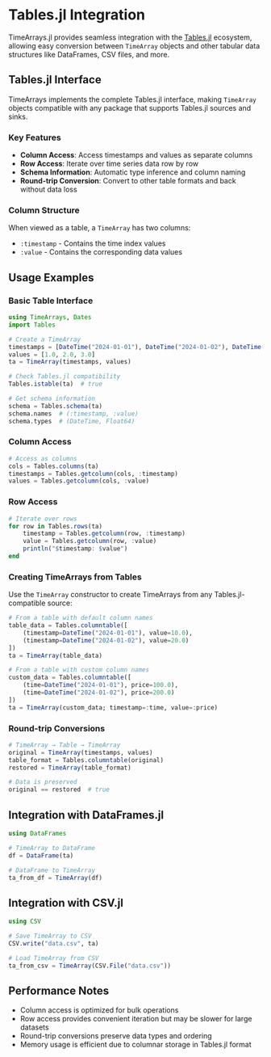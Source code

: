# Tables.jl Integration

TimeArrays.jl provides seamless integration with the [Tables.jl](https://github.com/JuliaData/Tables.jl) ecosystem, allowing easy conversion between `TimeArray` objects and other tabular data structures like DataFrames, CSV files, and more.

## Tables.jl Interface

TimeArrays implements the complete Tables.jl interface, making `TimeArray` objects compatible with any package that supports Tables.jl sources and sinks.

### Key Features

- **Column Access**: Access timestamps and values as separate columns
- **Row Access**: Iterate over time series data row by row
- **Schema Information**: Automatic type inference and column naming
- **Round-trip Conversion**: Convert to other table formats and back without data loss

### Column Structure

When viewed as a table, a `TimeArray` has two columns:
- `:timestamp` - Contains the time index values
- `:value` - Contains the corresponding data values

## Usage Examples

### Basic Table Interface

```julia
using TimeArrays, Dates
import Tables

# Create a TimeArray
timestamps = [DateTime("2024-01-01"), DateTime("2024-01-02"), DateTime("2024-01-03")]
values = [1.0, 2.0, 3.0]
ta = TimeArray(timestamps, values)

# Check Tables.jl compatibility
Tables.istable(ta)  # true

# Get schema information
schema = Tables.schema(ta)
schema.names  # (:timestamp, :value)
schema.types  # (DateTime, Float64)
```

### Column Access

```julia
# Access as columns
cols = Tables.columns(ta)
timestamps = Tables.getcolumn(cols, :timestamp)
values = Tables.getcolumn(cols, :value)
```

### Row Access

```julia
# Iterate over rows
for row in Tables.rows(ta)
    timestamp = Tables.getcolumn(row, :timestamp)
    value = Tables.getcolumn(row, :value)
    println("$timestamp: $value")
end
```

### Creating TimeArrays from Tables

Use the `TimeArray` constructor to create TimeArrays from any Tables.jl-compatible source:

```julia
# From a table with default column names
table_data = Tables.columntable([
    (timestamp=DateTime("2024-01-01"), value=10.0),
    (timestamp=DateTime("2024-01-02"), value=20.0)
])
ta = TimeArray(table_data)

# From a table with custom column names
custom_data = Tables.columntable([
    (time=DateTime("2024-01-01"), price=100.0),
    (time=DateTime("2024-01-02"), price=200.0)
])
ta = TimeArray(custom_data; timestamp=:time, value=:price)
```

### Round-trip Conversions

```julia
# TimeArray → Table → TimeArray
original = TimeArray(timestamps, values)
table_format = Tables.columntable(original)
restored = TimeArray(table_format)

# Data is preserved
original == restored  # true
```

## Integration with DataFrames.jl

```julia
using DataFrames

# TimeArray to DataFrame
df = DataFrame(ta)

# DataFrame to TimeArray
ta_from_df = TimeArray(df)
```

## Integration with CSV.jl

```julia
using CSV

# Save TimeArray to CSV
CSV.write("data.csv", ta)

# Load TimeArray from CSV
ta_from_csv = TimeArray(CSV.File("data.csv"))
```

## Performance Notes

- Column access is optimized for bulk operations
- Row access provides convenient iteration but may be slower for large datasets
- Round-trip conversions preserve data types and ordering
- Memory usage is efficient due to columnar storage in Tables.jl format